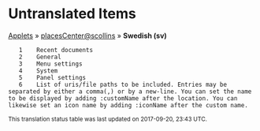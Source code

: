 # Untranslated Items
[Applets](../../../README.md) &#187; [placesCenter@scollins](../README.md) &#187; **Swedish (sv)**

       1	Recent documents
       2	General
       3	Menu settings
       4	System
       5	Panel settings
       6	List of uris/file paths to be included. Entries may be separated by either a comma(,) or by a new-line. You can set the name to be displayed by adding :customName after the location. You can likewise set an icon name by adding :iconName after the custom name.

<sup>This translation status table was last updated on 2017-09-20, 23:43 UTC.</sup>
